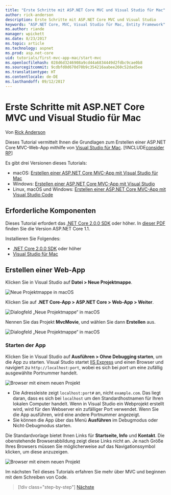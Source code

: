 ```yaml
---
title: "Erste Schritte mit ASP.NET Core MVC und Visual Studio für Mac"
author: rick-anderson
description: Erste Schritte mit ASP.NET Core MVC und Visual Studio
keywords: "ASP.NET Core, MVC, Visual Studio für Mac, Entity Framework"
ms.author: riande
manager: wpickett
ms.date: 8/23/2017
ms.topic: article
ms.technology: aspnet
ms.prod: asp.net-core
uid: tutorials/first-mvc-app-mac/start-mvc
ms.openlocfilehash: 028d6d3246908a9cd44a6834449d2fdbc9cae0b8
ms.sourcegitcommit: 9cdbfd0d670d70b9c354216aabee260c52dad5ee
ms.translationtype: HT
ms.contentlocale: de-DE
ms.lasthandoff: 09/12/2017
---
```

# <a name="getting-started-with-aspnet-core-mvc-and-visual-studio-for-mac"></a>Erste Schritte mit ASP.NET Core MVC und Visual Studio für Mac

Von [Rick Anderson](https://twitter.com/RickAndMSFT)

Dieses Tutorial vermittelt Ihnen die Grundlagen zum Erstellen einer ASP.NET Core MVC-Web-App mithilfe von [Visual Studio für Mac](https://www.visualstudio.com/vs/visual-studio-mac/). [!INCLUDE[consider RP](../../includes/razor.md)]

Es gibt drei Versionen dieses Tutorials:

* macOS: [Erstellen einer ASP.NET Core MVC-App mit Visual Studio für Mac](xref:tutorials/first-mvc-app-mac/start-mvc)
* Windows: [Erstellen einer ASP.NET Core MVC-App mit Visual Studio](xref:tutorials/first-mvc-app/start-mvc)
* Linux, macOS und Windows: [Erstellen einer ASP.NET Core MVC-App mit Visual Studio Code](xref:tutorials/first-mvc-app-xplat/start-mvc)

## <a name="prerequisites"></a>Erforderliche Komponenten

Dieses Tutorial erfordert das [.NET Core 2.0.0 SDK](https://www.microsoft.com/net/core) oder höher. In [dieser PDF](https://github.com/aspnet/Docs/blob/master/aspnetcore/tutorials/first-mvc-app-mac/start-mvc/8-23-17.pdf) finden Sie die Version ASP.NET Core 1.1.

Installieren Sie Folgendes:

- [.NET Core 2.0.0 SDK](https://www.microsoft.com/net/core) oder höher
- [Visual Studio für Mac](https://www.visualstudio.com/vs/visual-studio-mac/)

## <a name="create-a-web-app"></a>Erstellen einer Web-App

Klicken Sie in Visual Studio auf **Datei > Neue Projektmappe**.

![Neue Projektmappe in macOS](../first-web-api-mac/_static/sln.png)

Klicken Sie auf **.NET Core-App > ASP.NET Core > Web-App > Weiter**.

![Dialogfeld „Neue Projektmappe“ in macOS](start-mvc/1.png)

Nennen Sie das Projekt **MvcMovie**, und wählen Sie dann **Erstellen** aus.

![Dialogfeld „Neue Projektmappe“ in macOS](start-mvc/2.png)

### <a name="launch-the-app"></a>Starten der App

Klicken Sie in Visual Studio auf **Ausführen > Ohne Debugging starten**, um die App zu starten. Visual Studio startet [IIS Express](https://docs.microsoft.com/iis/extensions/introduction-to-iis-express/iis-express-overview) und einen Browser und navigiert zu `http://localhost:port`, wobei es sich bei *port* um eine zufällig ausgewählte Portnummer handelt.

![Browser mit einem neuen Projekt](start-mvc/b1.png)

* Die Adressleiste zeigt `localhost:port#` an, nicht `example.com`. Das liegt daran, dass es sich bei `localhost` um den Standardhostnamen für Ihren lokalen Computer handelt. Wenn in Visual Studio ein Webprojekt erstellt wird, wird für den Webserver ein zufälliger Port verwendet. Wenn Sie die App ausführen, wird eine andere Portnummer angezeigt.
* Sie können die App über das Menü **Ausführen** im Debugmodus oder Nicht-Debugmodus starten.

Die Standardvorlage bietet Ihnen Links für **Startseite, Info** und **Kontakt**. Die obenstehende Browserabbildung zeigt diese Links nicht an. Je nach Größe Ihres Browsers müssen Sie möglicherweise auf das Navigationssymbol klicken, um diese anzuzeigen.

![Browser mit einem neuen Projekt](start-mvc/b2.png)

Im nächsten Teil dieses Tutorials erfahren Sie mehr über MVC und beginnen mit dem Schreiben von Code.

>[!div class="step-by-step"]
[Nächste](adding-controller.md)  
